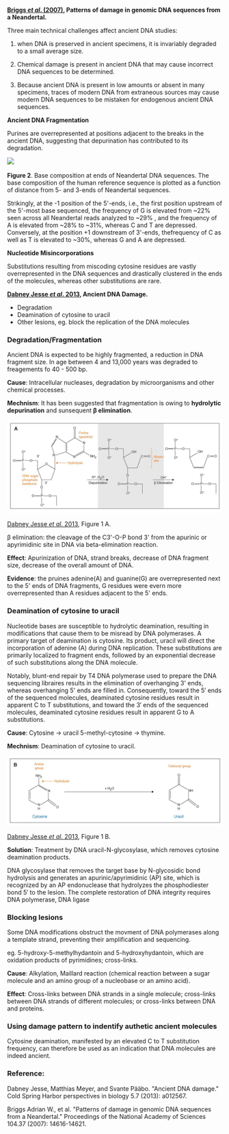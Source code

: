 **[Briggs *et al*. (2007)](https://www.pnas.org/content/104/37/14616.long), Patterns of damage in genomic DNA sequences from a Neandertal.**

Three main technical challenges affect ancient DNA studies: 

1. when DNA is preserved in ancient specimens, it is invariably degraded to a small average size. 

2. Chemical damage is present in ancient DNA that may cause incorrect DNA sequences to be determined. 

3. Because ancient DNA is present in low amounts or absent in many specimens, traces of modern DNA from extraneous sources may cause modern DNA sequences to be mistaken for endogenous ancient DNA sequences.

**Ancient DNA Fragmentation**

Purines are overrepresented at positions adjacent to the breaks in the ancient DNA, suggesting that depurination has contributed to its degradation. 

<img src="images/BaseComposition.PNG" width=1000, hight=1300>


**Figure 2**. Base composition at ends of Neandertal DNA sequences. The base composition of the human reference sequence is plotted as a function of distance from 5- and 3-ends of Neandertal sequences.

Strikingly, at the -1 position of the 5'-ends, i.e., the first position upstream of the 5'-most base sequenced, the frequency of G is elevated from ~22% seen across all Neandertal reads analyzed to ~29% , and the frequency of A is elevated from ~28% to ~31%, whereas C and T are depressed. Conversely, at the position +1 downstream of 3'-ends, thefrequency of C as well as T 
is elevated to ~30%, whereas G and A are depressed.

**Nucleotide Misincorporations**

Substitutions resulting from miscoding cytosine residues are vastly overrepresented in the DNA sequences and drastically clustered in the ends of the molecules, whereas other substitutions are rare.




**[Dabney Jesse *et al*. 2013](https://www.ncbi.nlm.nih.gov/pmc/articles/PMC3685887/), Ancient DNA Damage.**

- Degradation
- Deamination of cytosine to uracil
- Other lesions, eg. block the replication of the DNA molecules


### Degradation/Fragmentation


Ancient DNA is expected to be highly fragmented, a reduction in DNA fragment size. In age between 4 and 13,000 years was degraded to freagements fo 40 - 500 bp.

**Cause**: Intracellular nucleases, degradation by microorganisms and other chemical processes.

**Mechnism**: It has been suggested that fragmentation is owing to **hydrolytic depurination** and sunsequent **β elimination**.

![](Fragmentation.PNG)

[Dabney Jesse *et al*. 2013](https://www.ncbi.nlm.nih.gov/pmc/articles/PMC3685887/), Figure 1 A.

β elimination: the cleavage of the C3'-O-P bond 3' from the apurinic or apyrimidinic site in DNA via beta-elimination reaction.


**Effect**: Apurinization of DNA, strand breaks, decrease of DNA fragment size, decrease of the overall amount of DNA.

**Evidence**: the pruines adenine(A) and guanine(G) are overrepresented next to the 5' ends of DNA fragments, G residues were evern more overrepresented than A residues adjacent to the 5' ends.


### Deamination of cytosine to uracil

Nucleotide bases are susceptible to hydrolytic deamination, resulting in modifications that cause them to be misread by DNA polymerases. A primary target of deamination is cytosine. Its product, uracil will direct the incorporation of adenine (A) during DNA replication. These substitutions are primarily localized to fragment ends, followed by an exponential decrease of such substitutions along the DNA molecule.

Notably, blunt-end repair by T4 DNA polymerase used to prepare the DNA sequencing libraires results in the elimination of overhanging 3' ends, whereas overhanging 5' ends are filled in. Consequently, toward the 5′ ends of the sequenced molecules, deaminated cytosine residues result in apparent C to T substitutions, and toward the 3′ ends of the sequenced molecules, deaminated cytosine residues result in apparent G to A substitutions.

**Cause**: Cytosine → uracil 5-methyl-cytosine → thymine.

**Mechnism**: Deamination of cytosine to uracil.

![](Deamination.PNG)

[Dabney Jesse *et al*. 2013](https://www.ncbi.nlm.nih.gov/pmc/articles/PMC3685887/), Figure 1 B.

**Solution**: Treatment by DNA uracil-N-glycosylase, which removes cytosine deamination products. 


DNA glycosylase that removes the target base by N-glycosidic bond hydrolysis and generates an apurinic/apyrimidinic (AP) site, which is recognized by an AP endonuclease that hydrolyzes the phosphodiester bond 5′ to the lesion. The complete restoration of DNA integrity requires DNA polymerase, DNA ligase

### Blocking lesions

Some DNA modifications obstruct the movment of DNA polymerases along a template strand, preventing their amplification and sequencing.

eg.  5-hydroxy-5-methylhydantoin and 5-hydroxyhydantoin, which are oxidation products of pyrimidines; cross-links.

**Cause**: Alkylation, Maillard reaction (chemical reaction between a sugar molecule and an amino group of a nucleobase or an amino acid).

**Effect**: Cross-links between DNA strands in a single molecule; cross-links between DNA strands of different molecules; or cross-links between DNA and proteins.



### Using damage pattern to indentify authetic ancient molecules

Cytosine deamination, manifested by an elevated C to T substitution frequency, can therefore be used as an indication that DNA molecules are indeed ancient.



### Reference:

Dabney Jesse, Matthias Meyer, and Svante Pääbo. "Ancient DNA damage." Cold Spring Harbor perspectives in biology 5.7 (2013): a012567.

Briggs Adrian W., et al. "Patterns of damage in genomic DNA sequences from a Neandertal." Proceedings of the National Academy of Sciences 104.37 (2007): 14616-14621.



